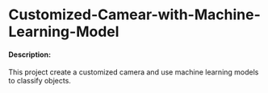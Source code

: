 # Customized-Camear-with-Machine-Learning-Model

#### Description:
This project create a customized camera and use machine learning models to classify objects.
